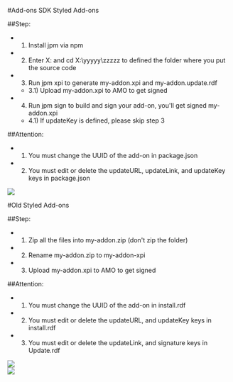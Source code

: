 #Add-ons SDK Styled Add-ons

##Step:
- 1) Install jpm via npm
- 2) Enter X: and cd X:\yyyyy\zzzzz to defined the folder where you put the source code
- 3) Run jpm xpi to generate my-addon.xpi and my-addon.update.rdf
  - 3.1) Upload my-addon.xpi to AMO to get signed
- 4) Run jpm sign to build and sign your add-on, you'll get signed my-addon.xpi
  - 4.1) If updateKey is defined, please skip step 3

##Attention:
- 1) You must change the UUID of the add-on in package.json
- 2) You must edit or delete the updateURL, updateLink, and updateKey keys in package.json

<img src="http://i66.tinypic.com/ml5abm.png"></br>

#Old Styled Add-ons

##Step:
- 1) Zip all the files into my-addon.zip (don't zip the folder)
- 2) Rename my-addon.zip to my-addon-xpi
- 3) Upload my-addon.xpi to AMO to get signed

##Attention:
- 1) You must change the UUID of the add-on in install.rdf
- 2) You must edit or delete the updateURL, and updateKey keys in install.rdf
- 3) You must edit or delete the updateLink, and signature keys in Update.rdf

<img src="http://i68.tinypic.com/29zzcpv.png"></br>
<img src="http://i67.tinypic.com/6944dl.png"></br>
